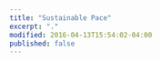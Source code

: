 ```yaml
---
title: "Sustainable Pace"
excerpt: "."
modified: 2016-04-13T15:54:02-04:00
published: false
---
```


